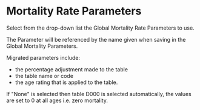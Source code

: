 # Mortality Rate Parameters

Select from the drop-down list the Global Mortality Rate Parameters to
use.

The Parameter will be referenced by the name given when saving in the
Global Mortality Parameters.

Migrated parameters include:

-   the percentage adjustment made to the table
-   the table name or code
-   the age rating that is applied to the table.

If "None" is selected then table D000 is selected automatically, the
values are set to 0 at all ages i.e. zero mortality.